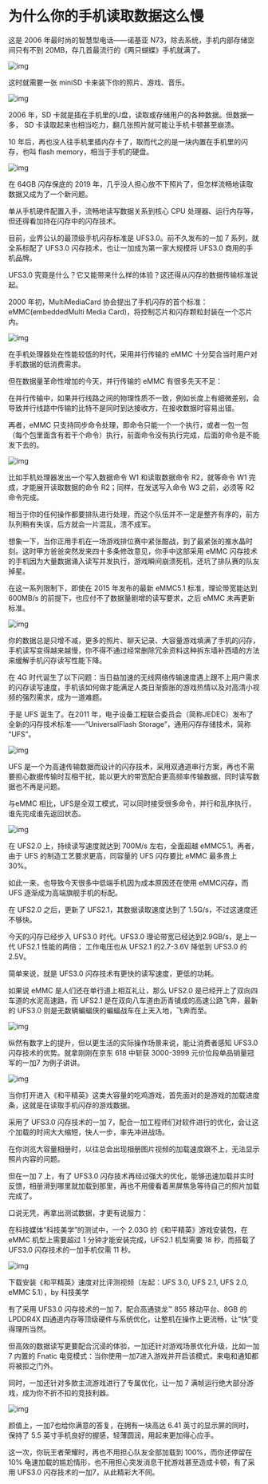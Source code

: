 # 为什么你的手机读取数据这么慢

这是 2006 年最时尚的智慧型电话——诺基亚 N73，除去系统，手机内部存储空间只有不到 20MB，存几首最流行的《两只蝴蝶》手机就满了。

![img](https://i.loli.net/2021/10/30/u9MXFD45vdYHAie.jpg)

这时就需要一张 miniSD 卡来装下你的照片、游戏、音乐。

![img](https://i.loli.net/2021/10/30/X2uZdaTfsbUigO9.jpg)

2006 年，SD 卡就是插在手机里的U盘，读取或存储用户的各种数据。但数据一多， SD 卡读取起来也相当吃力，翻几张照片就可能让手机卡顿甚至崩溃。

10 年后，再也没人往手机里插内存卡了，取而代之的是一块内置在手机里的闪存，也叫 flash memory，相当于手机的硬盘。

![img](https://i.loli.net/2021/10/30/dqDeZOVWkzQnXx7.jpg)

在 64GB 闪存保底的 2019 年，几乎没人担心放不下照片了，但怎样流畅地读取数据又成为了一个新问题。

单从手机硬件配置入手，流畅地读写数据关系到核心 CPU 处理器、运行内存等，但还得看加持在闪存中的闪存技术。

目前，业界公认的最顶级手机闪存标准是 UFS3.0。前不久发布的一加 7 系列，就全系标配了 UFS3.0 闪存技术，也让一加成为第一家大规模将 UFS3.0 商用的手机品牌。

UFS3.0 究竟是什么？它又能带来什么样的体验？这还得从闪存的数据传输标准说起。

2000 年初，MultiMediaCard 协会提出了手机闪存的首个标准：eMMC(embeddedMulti Media Card)，将控制芯片和闪存颗粒封装在一个芯片内。

![img](https://i.loli.net/2021/10/30/58GbDxZCLdJKg6e.jpg)

在手机处理器处在性能较低的时代，采用并行传输的 eMMC 十分契合当时用户对手机数据的低消费需求。

但在数据量革命性增加的今天，并行传输的 eMMC 有很多先天不足：

在并行传输中，如果并行线路之间的物理性质不一致，例如长度上有细微差别，会导致并行线路中传输的比特不是同时到达接收方，在接收数据时容易出错。

再者，eMMC 只支持同步命令处理，即命令只能一个一个执行，或者一包一包（每个包里面含有若干个命令）执行，前面命令没有执行完成，后面的命令是不能发下去的。

![img](https://i.loli.net/2021/10/30/hOAJVoxscbKD7BU.jpg)

比如手机处理器发出一个写入数据命令 W1 和读取数据命令 R2，就等命令 W1 完成，才能展开读取数据的命令 R2；同样，在发送写入命令 W3 之前，必须等 R2 命令完成。

相当于你的任何操作都要排队进行处理，而这个队伍并不一定是整齐有序的，前方队列稍有失误，后方就会一片混乱，溃不成军。

想象一下，当你正用手机在一场游戏排位赛中紧张酣战，到了最紧张的推水晶时刻。这时甲方爸爸突然发来四十多条修改意见，你手中这部采用 eMMC 闪存技术的手机因为大量数据涌入读写并发执行，游戏瞬间崩溃死机，还坑了排队赛的队友掉星。

在这一系列限制下，即使在 2015 年发布的最新 eMMC5.1 标准，理论带宽能达到 600MB/s 的前提下，也应付不了数据量剧增的读写要求，之后 eMMC 未再更新标准。

![img](https://i.loli.net/2021/10/30/ZoG7Owfh6ryHdzB.jpg)

你的数据总是只增不减，更多的照片、聊天记录、大容量游戏填满了手机的闪存，手机读写变得越来越慢，你不得不通过经常删除冗余资料这种拆东墙补西墙的方法来缓解手机闪存读写性能下降。

在 4G 时代诞生了以下问题：当日益加速的无线网络传输速度遇上跟不上用户需求的闪存读写速度，手机该如何做才能满足人类日渐膨胀的游戏热情以及对高清小视频的强烈需求，成为一道难题。

于是 UFS 诞生了。在2011 年，电子设备工程联合委员会（简称JEDEC）发布了全新的闪存技术标准——“UniversalFlash Storage”，通用闪存存储技术，简称 “UFS”。

![img](https://i.loli.net/2021/10/30/7mauyktd8zRHJQn.jpg)

UFS 是一个为高速传输数据而设计的闪存技术，采用双通道串行方案，再也不需要担心数据传输时互相干扰，能以更大的带宽配合更高频率传输数据，同时读写数据也不再是问题。

与eMMC 相比，UFS是全双工模式，可以同时接受很多命令，并行和乱序执行，谁先完成谁先返回状态。 

![img](https://i.loli.net/2021/10/30/ZeqUXzy3nB5iDxG.jpg)

在 UFS2.0 上，持续读写速度就达到 700M/s 左右，全面超越 eMMC5.1。再者，由于 UFS 的制造工艺要求更高，同容量的 UFS 闪存要比 eMMC 最多贵上 30%。

如此一来，也导致今天很多中低端手机因为成本原因还在使用 eMMC闪存，而 UFS 逐渐成为高端旗舰手机的标配。

在 UFS2.0 之后，更新了 UFS2.1，其数据读取速度达到了 1.5G/s，不过这速度还不够快。

今天的闪存已经步入 UFS3.0 时代。UFS3.0 理论带宽已经达到2.9GB/s，是上一代 UFS2.1 性能的两倍； 工作电压也从 UFS2.1 的2.7-3.6V 降低到 UFS3.0 的 2.5V。

简单来说，就是 UFS3.0 闪存技术有更快的读写速度，更低的功耗。

如果说 eMMC 是人们还在单行道上相互礼让，那么 UFS2.0 是已经开上了双向四车道的水泥高速路，而 UFS2.1 是在双向八车道由沥青铺成的高速公路飞奔，最新的 UFS3.0 则是无数辆蝙蝠侠的蝙蝠战车在上天入地，飞奔而至。

![img](https://i.loli.net/2021/10/30/KBGN3YqkjTWbRUJ.jpg)

纵然有数字上的提升，但以更生活的实际操作场景来说，能让消费者感知 UFS3.0 闪存技术的优势。就拿刚刚在京东 618 中斩获 3000-3999 元价位段单品销量冠军的一加7 为例子讲讲。

![img](https://i.loli.net/2021/10/30/1wingC6hZQMk9rz.jpg)

当你打开进入《和平精英》这类大容量的吃鸡游戏，首先面对的是游戏的加载进度条，这就是在读取手机闪存的游戏数据。

采用了 UFS3.0 闪存技术的一加 7，配合一加工程师们对软件进行的优化，会让这个加载的时间大大缩短，快人一步，率先冲进战场。

在你浏览大容量相册时，以往总会出现相册图片视频的加载速度跟不上，无法显示照片内容的问题。

但在一加 7 上，有了 UFS3.0 闪存技术再经过强大的优化，能够迅速加载并实时反馈，相册滑到哪里就加载到那里，再也不用傻看着黑屏焦急等待自己的照片加载完成了。

口说无凭，再拿出测试数据，才更有说服力：

在科技媒体“科技美学”的测试中，一个 2.03G 的《和平精英》游戏安装包，在 eMMC 机型上需要超过 1 分钟才能安装完成，UFS2.1 机型需要 18 秒，而搭载了 UFS3.0 闪存技术的一加手机仅需 11 秒。

![img](https://i.loli.net/2021/10/30/O5bHCMAJRX2vnZw.gif)

下载安装《和平精英》速度对比评测视频（左起：UFS 3.0, UFS 2.1, UFS 2.0, eMMC 5.1），by 科技美学

有了采用 UFS3.0 闪存技术的一加 7，配合高通骁龙™ 855 移动平台、8GB 的 LPDDR4X 四通道内存等顶级硬件与系统优化，让整机在操作上更流畅，让“快”变得理所当然。

但高效的数据读写更要配合沉浸的体验，一加还针对游戏场景优化升级，比如一加 7 内置的 Fnatic 电竞模式：当你使用一加7进入游戏并开启该模式，来电和通知都将被拒之门外。

同时，一加还针对多款主流游戏进行了专属优化，让一加 7 满帧运行绝大部分游戏，成为你不折不扣的竞技利器。

![img](https://mmbiz.qpic.cn/mmbiz_jpg/U6yRaDu1NaZw1DgSI3ZH5WHia0B8H5fV0SF9iaPGH5ouWLIPzJs1Im7SIgPhYxYicPu0fB09sG6w97JiagLf7WVkjQ/640?wx_fmt=jpeg)

颜值上，一加7也给你满意的答复，在拥有一块高达 6.41 英寸的显示屏的同时，保持了 5.5 英寸手机良好的握感，轻薄圆润，用起来更加得心应手。

这一次，你玩王者荣耀时，再也不用担心队友全部加载到 100%，而你还停留在 10% 龟速加载的尴尬情形，也不用担心突发消息干扰游戏甚至造成卡顿，有了采用 UFS3.0 闪存技术的一加7，从此精彩大不同。